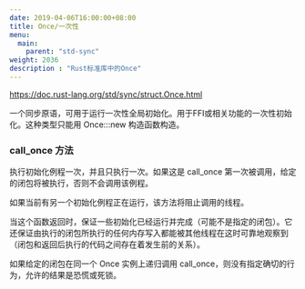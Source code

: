 ```yaml
---
date: 2019-04-06T16:00:00+08:00
title: Once/一次性
menu:
  main:
    parent: "std-sync"
weight: 2036
description : "Rust标准库中的Once"
---
```


https://doc.rust-lang.org/std/sync/struct.Once.html

一个同步原语，可用于运行一次性全局初始化。用于FFI或相关功能的一次性初始化。这种类型只能用 Once:::new 构造函数构造。

### call_once 方法

执行初始化例程一次，并且只执行一次。如果这是 call_once 第一次被调用，给定的闭包将被执行，否则不会调用该例程。

如果当前有另一个初始化例程正在运行，该方法将阻止调用的线程。

当这个函数返回时，保证一些初始化已经运行并完成（可能不是指定的闭包）。它还保证由执行的闭包所执行的任何内存写入都能被其他线程在这时可靠地观察到（闭包和返回后执行的代码之间存在着发生前的关系）。

如果给定的闭包在同一个 Once 实例上递归调用 call_once，则没有指定确切的行为，允许的结果是恐慌或死锁。







